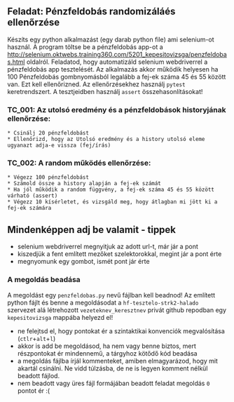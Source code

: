 ## Feladat: Pénzfeldobás randomizáláés ellenőrzése

Készíts egy python alkalmazást (egy darab python file) ami selenium-ot használ. 
A program töltse be a pénzfeldobás app-ot a http://selenium.oktwebs.training360.com/5201_kepesitovizsga/penzfeldobas.html oldalról.
Feladatod, hogy automatizáld selenium webdriverrel a pénzfeldobás app tesztelését.
Az alkalmazás akkor működik helyesen ha 100 Pénzfeldobás gombnyomásból legalább a fej-ek száma 45 és 55 között van. Ezt kell ellenőrizned.
Az ellenőrzésekhez használj `pytest` keretrendszert. A tesztjeidben használj `assert` összehasonlításokat!


### TC_001: Az utolsó eredmény és a pénzfeldobások historyjának ellenőrzése:
    * Csinálj 20 pénzfeldobást
    * Ellenőrizd, hogy az Utolsó eredmény és a history utolsó eleme ugyanazt adja-e vissza (fej/írás)

### TC_002: A random működés ellenőrzése:
    * Végezz 100 pénzfeldobást
    * Számold össze a history alapján a fej-ek számát
	* Ha jól működik a random függvény, a fej-ek száma 45 és 55 között várható (assert)
	* Végezz 10 kísérletet, és vizsgáld meg, hogy átlagban mi jött ki a fej-ek számára

## Mindenképpen adj be valamit - tippek
* selenium webdriverrel megnyitjuk az adott url-t, már jár a pont
* kiszedjük a fent említett mezőket szelektorokkal, megint jár a pont érte
* megnyomunk egy gombot, ismét pont jár érte

### A megoldás beadása
A megoldást egy `penzfeldobas.py` nevű fájlban kell beadnod!
Az említett python fájlt és benne a megoldásodat a `hf-tesztelo-strk2-halado` szervezet alá létrehozott `vezeteknev_keresztnev` privát github repodban egy `kepesitovizsga` mappába helyezd el!

* ne felejtsd el, hogy pontokat ér a szintaktikai konvenciók megvalósítása (`ctlr`+`alt`+`l`)
* akkor is add be megoldásod, ha nem vagy benne biztos, mert részpontokat ér mindennemű, a tárgyhoz kötődő kód beadása
* a megoldás fájlba írjál kommenteket, amiben elmagyarázod, hogy mit akartál csinálni. Ne vidd túlzásba, de ne is legyen komment nélkül beadott fájlod.
* nem beadott vagy üres fájl formájában beadott feladat megoldás `0` pontot ér :(